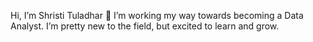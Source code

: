 Hi, I’m Shristi Tuladhar 👋
I’m working my way towards becoming a Data Analyst.
I’m pretty new to the field, but excited to learn and grow.
